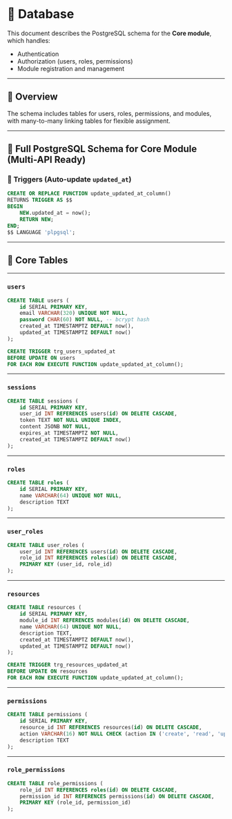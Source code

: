 # 📘 Database

This document describes the PostgreSQL schema for the **Core module**, which handles:

- Authentication  
- Authorization (users, roles, permissions)  
- Module registration and management  

---

## 🧭 Overview

The schema includes tables for users, roles, permissions, and modules, with many-to-many linking tables for flexible assignment.

---

## 📘 Full PostgreSQL Schema for Core Module (Multi-API Ready)

### 🔄 Triggers (Auto-update `updated_at`)

```sql
CREATE OR REPLACE FUNCTION update_updated_at_column()
RETURNS TRIGGER AS $$
BEGIN
    NEW.updated_at = now();
    RETURN NEW;
END;
$$ LANGUAGE 'plpgsql';
```

---

## 🧭 Core Tables

---

### `users`

```sql
CREATE TABLE users (
    id SERIAL PRIMARY KEY,
    email VARCHAR(320) UNIQUE NOT NULL,
    password CHAR(60) NOT NULL, -- bcrypt hash
    created_at TIMESTAMPTZ DEFAULT now(),
    updated_at TIMESTAMPTZ DEFAULT now()
);
```

```sql
CREATE TRIGGER trg_users_updated_at
BEFORE UPDATE ON users
FOR EACH ROW EXECUTE FUNCTION update_updated_at_column();
```

---

### `sessions`

```sql
CREATE TABLE sessions (
    id SERIAL PRIMARY KEY,
    user_id INT REFERENCES users(id) ON DELETE CASCADE,
    token TEXT NOT NULL UNIQUE INDEX,
    content JSONB NOT NULL,
    expires_at TIMESTAMPTZ NOT NULL,
    created_at TIMESTAMPTZ DEFAULT now()
);
```

---

### `roles`

```sql
CREATE TABLE roles (
    id SERIAL PRIMARY KEY,
    name VARCHAR(64) UNIQUE NOT NULL,
    description TEXT
);
```

---

### `user_roles`

```sql
CREATE TABLE user_roles (
    user_id INT REFERENCES users(id) ON DELETE CASCADE,
    role_id INT REFERENCES roles(id) ON DELETE CASCADE,
    PRIMARY KEY (user_id, role_id)
);
```

---

### `resources`

```sql
CREATE TABLE resources (
    id SERIAL PRIMARY KEY,
    module_id INT REFERENCES modules(id) ON DELETE CASCADE,
    name VARCHAR(64) UNIQUE NOT NULL,
    description TEXT,
    created_at TIMESTAMPTZ DEFAULT now(),
    updated_at TIMESTAMPTZ DEFAULT now()
);
```

```sql
CREATE TRIGGER trg_resources_updated_at
BEFORE UPDATE ON resources
FOR EACH ROW EXECUTE FUNCTION update_updated_at_column();
```

---

### `permissions`

```sql
CREATE TABLE permissions (
    id SERIAL PRIMARY KEY,
    resource_id INT REFERENCES resources(id) ON DELETE CASCADE,
    action VARCHAR(16) NOT NULL CHECK (action IN ('create', 'read', 'update', 'delete', 'read_all', 'update_all', 'delete_all')),
    description TEXT
);
```

---

### `role_permissions`

```sql
CREATE TABLE role_permissions (
    role_id INT REFERENCES roles(id) ON DELETE CASCADE,
    permission_id INT REFERENCES permissions(id) ON DELETE CASCADE,
    PRIMARY KEY (role_id, permission_id)
);
```